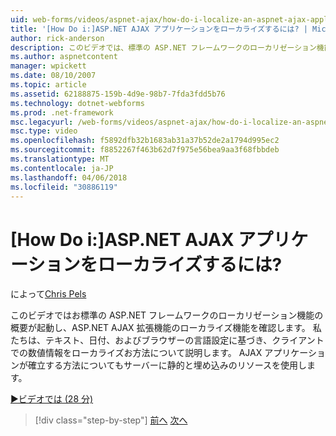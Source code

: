 ```yaml
---
uid: web-forms/videos/aspnet-ajax/how-do-i-localize-an-aspnet-ajax-application
title: '[How Do i:]ASP.NET AJAX アプリケーションをローカライズするには? | Microsoft Docs'
author: rick-anderson
description: このビデオでは、標準の ASP.NET フレームワークのローカリゼーション機能の概要が起動し、ローカリゼーション機能を見て、.
ms.author: aspnetcontent
manager: wpickett
ms.date: 08/10/2007
ms.topic: article
ms.assetid: 62188875-159b-4d9e-98b7-7fda3fdd5b76
ms.technology: dotnet-webforms
ms.prod: .net-framework
msc.legacyurl: /web-forms/videos/aspnet-ajax/how-do-i-localize-an-aspnet-ajax-application
msc.type: video
ms.openlocfilehash: f5892dfb32b1683ab31a37b52de2a1794d995ec2
ms.sourcegitcommit: f8852267f463b62d7f975e56bea9aa3f68fbbdeb
ms.translationtype: MT
ms.contentlocale: ja-JP
ms.lasthandoff: 04/06/2018
ms.locfileid: "30886119"
---
```

<a name="how-do-i-localize-an-aspnet-ajax-application"></a>[How Do i:]ASP.NET AJAX アプリケーションをローカライズするには?
====================
によって[Chris Pels](https://twitter.com/chrispels)

このビデオではお標準の ASP.NET フレームワークのローカリゼーション機能の概要が起動し、ASP.NET AJAX 拡張機能のローカライズ機能を確認します。 私たちは、テキスト、日付、およびブラウザーの言語設定に基づき、クライアントでの数値情報をローカライズお方法について説明します。 AJAX アプリケーションが確立する方法についてもサーバーに静的と埋め込みのリソースを使用します。

[&#9654;ビデオでは (28 分)](https://channel9.msdn.com/Blogs/ASP-NET-Site-Videos/how-do-i-localize-an-aspnet-ajax-application)

> [!div class="step-by-step"]
> [前へ](how-do-i-implement-the-persistent-communications-pattern-with-the-updatepanel.md)
> [次へ](how-do-i-implement-the-persistent-communications-pattern-using-web-services.md)
